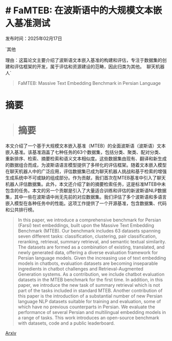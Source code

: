 # # **FaMTEB**: 在波斯语中的大规模文本嵌入基准测试

发布时间：2025年02月17日

`其他

理由：这篇论文主要介绍了波斯语文本嵌入基准的构建和评估，专注于数据集的创建和评估框架的开发，属于评估和资源建设的范畴，因此归类为其他。` `聊天机器人`

> FaMTEB: Massive Text Embedding Benchmark in Persian Language

# 摘要

> # 摘要  
本文介绍了一个基于大规模文本嵌入基准（MTEB）的全面波斯语（波斯语）文本嵌入基准。该基准涵盖了七种任务的63个数据集，包括分类、聚类、配对分类、重新排序、检索、摘要检索和语义文本相似度。这些数据集由现有、翻译和新生成的数据组合而成，为波斯语语言模型提供了多样化的评估框架。随着文本嵌入模型在聊天机器人中的广泛应用，评估数据集已成为聊天机器人挑战和基于检索的增强生成系统中不可或缺的组成部分。作为贡献，我们首次在MTEB基准中引入了聊天机器人评估数据集。此外，本文还介绍了新的摘要检索任务，这是标准MTEB中未包含的任务。本文的另一个贡献是引入了大量适合训练和评估的新波斯语NLP数据集，其中一些在波斯语中尚无先前的对应数据集。我们评估了多个波斯语和多语言嵌入模型在各种任务中的性能。这项工作提供了一个开源基准，包含数据集、代码和公共排行榜。

> In this paper, we introduce a comprehensive benchmark for Persian (Farsi) text embeddings, built upon the Massive Text Embedding Benchmark (MTEB). Our benchmark includes 63 datasets spanning seven different tasks: classification, clustering, pair classification, reranking, retrieval, summary retrieval, and semantic textual similarity. The datasets are formed as a combination of existing, translated, and newly generated data, offering a diverse evaluation framework for Persian language models. Given the increasing use of text embedding models in chatbots, evaluation datasets are becoming inseparable ingredients in chatbot challenges and Retrieval-Augmented Generation systems. As a contribution, we include chatbot evaluation datasets in the MTEB benchmark for the first time. In addition, in this paper, we introduce the new task of summary retrieval which is not part of the tasks included in standard MTEB. Another contribution of this paper is the introduction of a substantial number of new Persian language NLP datasets suitable for training and evaluation, some of which have no previous counterparts in Persian. We evaluate the performance of several Persian and multilingual embedding models in a range of tasks. This work introduces an open-source benchmark with datasets, code and a public leaderboard.

[Arxiv](https://arxiv.org/abs/2502.11571)